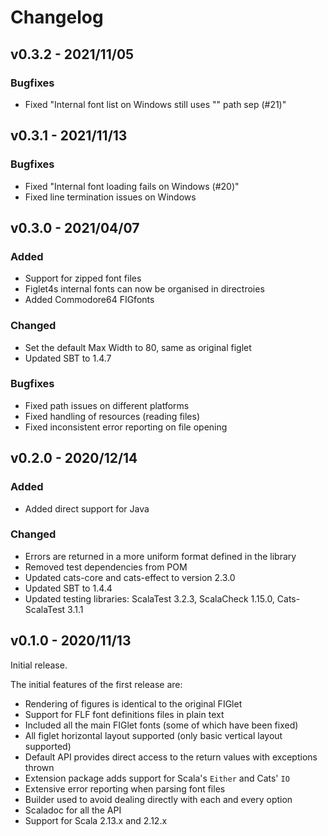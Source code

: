# Changelog

## v0.3.2 - 2021/11/05

### Bugfixes

* Fixed "Internal font list on Windows still uses "\" path sep (#21)"

## v0.3.1 - 2021/11/13

### Bugfixes

* Fixed "Internal font loading fails on Windows (#20)"
* Fixed line termination issues on Windows

## v0.3.0 - 2021/04/07

### Added

* Support for zipped font files
* Figlet4s internal fonts can now be organised in directroies
* Added Commodore64 FIGfonts

### Changed

* Set the default Max Width to 80, same as original figlet
* Updated SBT to 1.4.7

### Bugfixes

* Fixed path issues on different platforms
* Fixed handling of resources (reading files)
* Fixed inconsistent error reporting on file opening

## v0.2.0 - 2020/12/14

### Added

* Added direct support for Java

### Changed

* Errors are returned in a more uniform format defined in the library
* Removed test dependencies from POM
* Updated cats-core and cats-effect to version 2.3.0
* Updated SBT to 1.4.4
* Updated testing libraries: ScalaTest 3.2.3, ScalaCheck 1.15.0, Cats-ScalaTest 3.1.1

## v0.1.0 - 2020/11/13

Initial release.

The initial features of the first release are:

* Rendering of figures is identical to the original FIGlet
* Support for FLF font definitions files in plain text
* Included all the main FIGlet fonts (some of which have been fixed)
* All figlet horizontal layout supported (only basic vertical layout supported)
* Default API provides direct access to the return values with exceptions thrown
* Extension package adds support for Scala's `Either` and Cats' `IO`
* Extensive error reporting when parsing font files
* Builder used to avoid dealing directly with each and every option
* Scaladoc for all the API
* Support for Scala 2.13.x and 2.12.x
